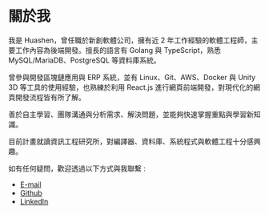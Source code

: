 # 關於我

我是 Huashen，曾任職於新創軟體公司，擁有近 2 年工作經驗的軟體工程師，主要工作內容為後端開發。擅長的語言有 Golang 與 TypeScript，熟悉 MySQL/MariaDB、PostgreSQL 等資料庫系統。

曾參與開發區塊鏈應用與 ERP 系統，並有 Linux、Git、AWS、Docker 與 Unity 3D 等工具的使用經驗，也熟練於利用 React.js 進行網頁前端開發，對現代化的網頁開發流程皆有所了解。

善於自主學習、團隊溝通與分析需求、解決問題，並能夠快速掌握重點與學習新知識。

目前計畫就讀資訊工程研究所，對編譯器、資料庫、系統程式與軟體工程十分感興趣。

如有任何疑問，歡迎透過以下方式與我聯繫 :

- [E-mail](mailto:HuashenCoding@gmail.com)
- [Github](https://Github.com/Huashen87)
- [LinkedIn](https://linkedin.com/in/huashen87)
